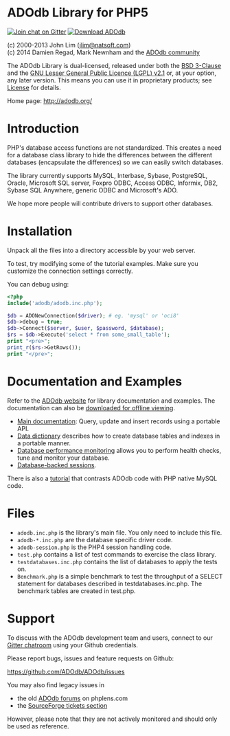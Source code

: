 ADOdb Library for PHP5
======================

[![Join chat on Gitter](https://img.shields.io/gitter/room/form-data/form-data.svg)](https://gitter.im/adodb/adodb?utm_source=badge&utm_medium=badge&utm_campaign=pr-badge&utm_content=badge)
[![Download ADOdb](https://img.shields.io/sourceforge/dm/adodb.svg)](https://sourceforge.net/projects/adodb/files/latest/download)

(c) 2000-2013 John Lim (jlim@natsoft.com)  
(c) 2014      Damien Regad, Mark Newnham and the
              [ADOdb community](https://github.com/ADOdb/ADOdb/graphs/contributors)

The ADOdb Library is dual-licensed, released under both the
[BSD 3-Clause](https://github.com/ADOdb/ADOdb/blob/master/LICENSE.md#bsd-3-clause-license)
and the
[GNU Lesser General Public Licence (LGPL) v2.1](https://github.com/ADOdb/ADOdb/blob/master/LICENSE.md#gnu-lesser-general-public-license)
or, at your option, any later version.
This means you can use it in proprietary products;
see [License](https://github.com/ADOdb/ADOdb/blob/master/LICENSE.md) for details.

Home page: http://adodb.org/


Introduction
============

PHP's database access functions are not standardized. This creates a
need for a database class library to hide the differences between the
different databases (encapsulate the differences) so we can easily
switch databases.

The library currently supports MySQL, Interbase, Sybase, PostgreSQL, Oracle,
Microsoft SQL server,  Foxpro ODBC, Access ODBC, Informix, DB2,
Sybase SQL Anywhere, generic ODBC and Microsoft's ADO.

We hope more people will contribute drivers to support other databases.


Installation
============

Unpack all the files into a directory accessible by your web server.

To test, try modifying some of the tutorial examples.
Make sure you customize the connection settings correctly.

You can debug using:

``` php
<?php
include('adodb/adodb.inc.php');

$db = ADONewConnection($driver); # eg. 'mysql' or 'oci8'
$db->debug = true;
$db->Connect($server, $user, $password, $database);
$rs = $db->Execute('select * from some_small_table');
print "<pre>";
print_r($rs->GetRows());
print "</pre>";
```


Documentation and Examples
==========================

Refer to the [ADOdb website](http://adodb.org/) for library documentation and examples. The documentation can also be [downloaded for offline viewing](https://sourceforge.net/projects/adodb/files/Documentation/).

- [Main documentation](http://adodb.org/dokuwiki/doku.php?id=v5:userguide:userguide_index): Query, update and insert records using a portable API.
- [Data dictionary](http://adodb.org/dokuwiki/doku.php?id=v5:dictionary:dictionary_index) describes how to create database tables and indexes in a portable manner.
- [Database performance monitoring](http://adodb.org/dokuwiki/doku.php?id=v5:performance:performance_index) allows you to perform health checks, tune and monitor your database.
- [Database-backed sessions](http://adodb.org/dokuwiki/doku.php?id=v5:session:session_index).

There is also a [tutorial](http://adodb.org/dokuwiki/doku.php?id=v5:userguide:mysql_tutorial) that contrasts ADOdb code with PHP native MySQL code.


Files
=====

- `adodb.inc.php` is the library's main file. You only need to include this file.
- `adodb-*.inc.php` are the database specific driver code.
- `adodb-session.php` is the PHP4 session handling code.
- `test.php` contains a list of test commands to exercise the class library.
- `testdatabases.inc.php` contains the list of databases to apply the tests on.
- `Benchmark.php` is a simple benchmark to test the throughput of a SELECT
statement for databases described in testdatabases.inc.php. The benchmark
tables are created in test.php.


Support
=======

To discuss with the ADOdb development team and users, connect to our
[Gitter chatroom](https://gitter.im/adodb/adodb) using your Github credentials.

Please report bugs, issues and feature requests on Github:

https://github.com/ADOdb/ADOdb/issues

You may also find legacy issues in

- the old [ADOdb forums](http://phplens.com/lens/lensforum/topics.php?id=4) on phplens.com
- the [SourceForge tickets section](http://sourceforge.net/p/adodb/_list/tickets)

However, please note that they are not actively monitored and should
only be used as reference.
